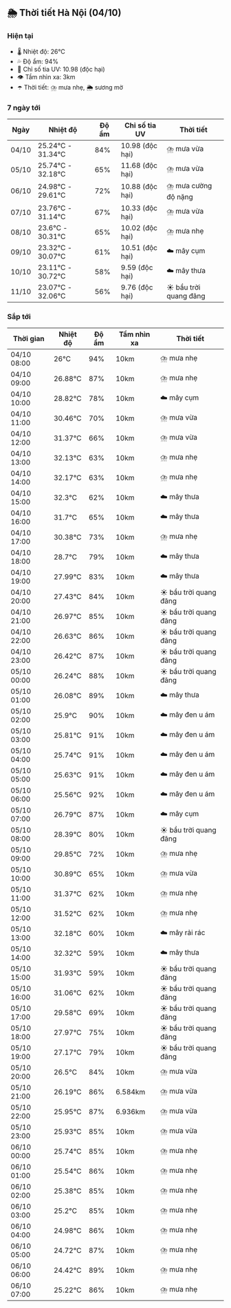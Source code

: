 ## 🌦️ Thời tiết Hà Nội (04/10)

### Hiện tại

- 🌡️ Nhiệt độ: 26℃
- 💦 Độ ẩm: 94%
- 🌟 Chỉ số tia UV: 10.98 (độc hại)
- 👁️ Tầm nhìn xa: 3km
- ☂️ Thời tiết: ⛈️ mưa nhẹ, 🌦️ sương mờ

### 7 ngày tới

| Ngày | Nhiệt độ | Độ ẩm | Chỉ số tia UV | Thời tiết |
| --- | --- | --- | --- | --- |
| 04/10 | 25.24℃ - 31.34℃ | 84% | 10.98 (độc hại) | ⛈️ mưa vừa |
| 05/10 | 25.74℃ - 32.18℃ | 65% | 11.68 (độc hại) | ⛈️ mưa vừa |
| 06/10 | 24.98℃ - 29.61℃ | 72% | 10.88 (độc hại) | ⛈️ mưa cường độ nặng |
| 07/10 | 23.76℃ - 31.14℃ | 67% | 10.33 (độc hại) | ⛈️ mưa vừa |
| 08/10 | 23.6℃ - 30.31℃ | 65% | 10.02 (độc hại) | ⛈️ mưa nhẹ |
| 09/10 | 23.32℃ - 30.07℃ | 61% | 10.51 (độc hại) | ☁️ mây cụm |
| 10/10 | 23.11℃ - 30.72℃ | 58% | 9.59 (độc hại) | ☁️ mây thưa |
| 11/10 | 23.07℃ - 32.06℃ | 56% | 9.76 (độc hại) | ☀️ bầu trời quang đãng |

### Sắp tới

| Thời gian | Nhiệt độ | Độ ẩm | Tầm nhìn xa | Thời tiết |
| --- | --- | --- | --- | --- |
| 04/10 08:00 | 26℃ | 94% | 10km | ⛈️ mưa nhẹ |
| 04/10 09:00 | 26.88℃ | 87% | 10km | ⛈️ mưa nhẹ |
| 04/10 10:00 | 28.82℃ | 78% | 10km | ☁️ mây cụm |
| 04/10 11:00 | 30.46℃ | 70% | 10km | ⛈️ mưa vừa |
| 04/10 12:00 | 31.37℃ | 66% | 10km | ⛈️ mưa vừa |
| 04/10 13:00 | 32.13℃ | 63% | 10km | ⛈️ mưa nhẹ |
| 04/10 14:00 | 32.17℃ | 63% | 10km | ⛈️ mưa nhẹ |
| 04/10 15:00 | 32.3℃ | 62% | 10km | ☁️ mây thưa |
| 04/10 16:00 | 31.7℃ | 65% | 10km | ☁️ mây thưa |
| 04/10 17:00 | 30.38℃ | 73% | 10km | ⛈️ mưa nhẹ |
| 04/10 18:00 | 28.7℃ | 79% | 10km | ☁️ mây thưa |
| 04/10 19:00 | 27.99℃ | 83% | 10km | ☁️ mây thưa |
| 04/10 20:00 | 27.43℃ | 84% | 10km | ☀️ bầu trời quang đãng |
| 04/10 21:00 | 26.97℃ | 85% | 10km | ☀️ bầu trời quang đãng |
| 04/10 22:00 | 26.63℃ | 86% | 10km | ☀️ bầu trời quang đãng |
| 04/10 23:00 | 26.42℃ | 87% | 10km | ☀️ bầu trời quang đãng |
| 05/10 00:00 | 26.24℃ | 88% | 10km | ☀️ bầu trời quang đãng |
| 05/10 01:00 | 26.08℃ | 89% | 10km | ☁️ mây thưa |
| 05/10 02:00 | 25.9℃ | 90% | 10km | ☁️ mây đen u ám |
| 05/10 03:00 | 25.81℃ | 91% | 10km | ☁️ mây đen u ám |
| 05/10 04:00 | 25.74℃ | 91% | 10km | ☁️ mây đen u ám |
| 05/10 05:00 | 25.63℃ | 91% | 10km | ☁️ mây đen u ám |
| 05/10 06:00 | 25.56℃ | 92% | 10km | ☁️ mây đen u ám |
| 05/10 07:00 | 26.79℃ | 87% | 10km | ☁️ mây cụm |
| 05/10 08:00 | 28.39℃ | 80% | 10km | ☀️ bầu trời quang đãng |
| 05/10 09:00 | 29.85℃ | 72% | 10km | ⛈️ mưa nhẹ |
| 05/10 10:00 | 30.89℃ | 65% | 10km | ⛈️ mưa vừa |
| 05/10 11:00 | 31.37℃ | 62% | 10km | ⛈️ mưa nhẹ |
| 05/10 12:00 | 31.52℃ | 62% | 10km | ⛈️ mưa nhẹ |
| 05/10 13:00 | 32.18℃ | 60% | 10km | ☁️ mây rải rác |
| 05/10 14:00 | 32.32℃ | 59% | 10km | ☁️ mây thưa |
| 05/10 15:00 | 31.93℃ | 59% | 10km | ☀️ bầu trời quang đãng |
| 05/10 16:00 | 31.06℃ | 62% | 10km | ☀️ bầu trời quang đãng |
| 05/10 17:00 | 29.58℃ | 69% | 10km | ☀️ bầu trời quang đãng |
| 05/10 18:00 | 27.97℃ | 75% | 10km | ☀️ bầu trời quang đãng |
| 05/10 19:00 | 27.17℃ | 79% | 10km | ☀️ bầu trời quang đãng |
| 05/10 20:00 | 26.5℃ | 84% | 10km | ⛈️ mưa vừa |
| 05/10 21:00 | 26.19℃ | 86% | 6.584km | ⛈️ mưa vừa |
| 05/10 22:00 | 25.95℃ | 87% | 6.936km | ⛈️ mưa vừa |
| 05/10 23:00 | 25.93℃ | 85% | 10km | ⛈️ mưa vừa |
| 06/10 00:00 | 25.74℃ | 85% | 10km | ⛈️ mưa nhẹ |
| 06/10 01:00 | 25.54℃ | 86% | 10km | ⛈️ mưa nhẹ |
| 06/10 02:00 | 25.38℃ | 85% | 10km | ⛈️ mưa nhẹ |
| 06/10 03:00 | 25.2℃ | 85% | 10km | ⛈️ mưa nhẹ |
| 06/10 04:00 | 24.98℃ | 86% | 10km | ⛈️ mưa nhẹ |
| 06/10 05:00 | 24.72℃ | 87% | 10km | ⛈️ mưa nhẹ |
| 06/10 06:00 | 24.42℃ | 89% | 10km | ⛈️ mưa nhẹ |
| 06/10 07:00 | 25.22℃ | 86% | 10km | ⛈️ mưa nhẹ |
